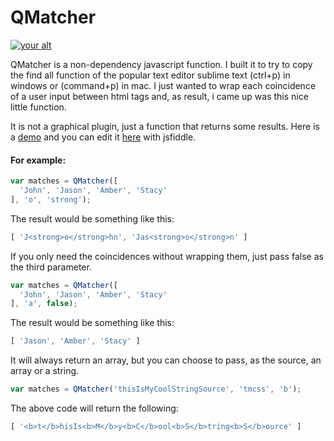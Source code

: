 QMatcher
=======
[ ![your alt][1]](http://jsfiddle.net/tujamaica/rmznm/embedded/result/)

[1]: https://www.dropbox.com/s/tbcsx9betbxaaq6/qmatcher-preview.png?dl=1

QMatcher is a non-dependency javascript function. I built it to try to copy the find all function of the popular
text editor sublime text (ctrl+p) in windows or (command+p) in mac.
I just wanted to wrap each coincidence of a user input between html tags and, as result, i came up was this nice little function.

It is not a graphical plugin, just a function that returns some results. Here is a [demo](http://jsfiddle.net/tujamaica/rmznm/embedded/result/) and you can edit it [here](http://jsfiddle.net/tujamaica/rmznm/) with jsfiddle.

#### For example:
```Javascript
var matches = QMatcher([
  'John', 'Jason', 'Amber', 'Stacy'
], 'o', 'strong');
```

The result would be something like this:

```Javascript
[ 'J<strong>o</strong>hn', 'Jas<strong>o</strong>n' ]
```

If you only need the coincidences without wrapping them, just pass false as the third parameter.

```Javascript
var matches = QMatcher([
  'John', 'Jason', 'Amber', 'Stacy'
], 'a', false);
```

The result would be something like this:

```Javascript
[ 'Jason', 'Amber', 'Stacy' ]
```

It will always return an array, but you can choose to pass, as the source, an array or a string.

```Javascript
var matches = QMatcher('thisIsMyCoolStringSource', 'tmcss', 'b');
```

The above code will return the following:

```Javascript
[ '<b>t</b>hisIs<b>M</b>y<b>C</b>ool<b>S</b>tring<b>S</b>ource' ]
```
